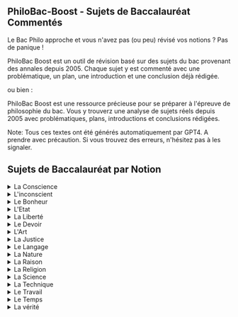 ## PhiloBac-Boost - Sujets de Baccalauréat Commentés

Le Bac Philo approche et vous n'avez pas (ou peu) révisé vos notions ?
Pas de panique ! 

PhiloBac Boost est un outil de révision basé sur des sujets du bac provenant des annales depuis 2005. 
Chaque sujet y est commenté avec une problématique, un plan, une introduction et une conclusion déjà rédigée.

ou bien :

PhiloBac Boost est une ressource précieuse pour se préparer à l'épreuve de philosophie du bac. 
Vous y trouverz une analyse de sujets réels depuis 2005 avec problématiques, plans, introductions et conclusions rédigées.

Note: Tous ces textes ont été générés automatiquement par GPT4. A prendre avec précaution. Si vous trouvez des erreurs, n'hésitez pas à les signaler.

## Sujets de Baccalauréat par Notion

<details>
  <summary>La Conscience</summary>

  - "La perception est-elle source de connaissance ?" - [Explication du sujet](./Etre_conscient_est_ce_savoir.pdf)
</details>

<details>
  <summary>L'inconscient</summary>

  - "La perception est-elle source de connaissance ?" - [Explication du sujet](./Etre_conscient_est_ce_savoir.pdf)
</details>

<details>
  <summary>Le Bonheur</summary>

- "Être conscient, est-ce savoir ?" - [Explication du sujet](./Bonheur/Chercher%20%C3%A0%20%C3%AAtre%20heureux%2C%20est-ce%20une%20qu%C3%AAte%20%C3%A9goiste.pdf)
- "Devons nous rechercher le bonheur ?" - [Explication du sujet](./Bonheur/Devons-nous_rechercher_le_bonheur.pdf)
- "Être conscient, est-ce savoir ?" - [Explication du sujet](./Etre_conscient_est_ce_savoir.pdf)
- "Être conscient, est-ce savoir ?" - [Explication du sujet](./Etre_conscient_est_ce_savoir.pdf)
- "Être conscient, est-ce savoir ?" - [Explication du sujet](./Etre_conscient_est_ce_savoir.pdf)
</details>

<details>
  
<summary>L'Etat</summary>

- "Peut-on dire que l'inconscient détermine l'homme à être ce qu'il est ?" - [Explication du sujet](./Linconscient_determine_t_il_lhomme.pdf)

</details>

<details>

<summary>La Liberté</summary>

- "La présence d'autrui limite-t-elle ma liberté ?" - [Explication du sujet](./La_presence_dautrui_limite_t_elle_ma_liberte.pdf)

</details>

<details>

<summary>Le Devoir</summary> 

- "Les désirs sont-ils la marque de notre imperfection ?" - [Explication du sujet](./Les_desirs_sont_ils_marque_de_notre_imperfection.pdf)

</details>

<details>
  
<summary>L'Art</summary> 

- "Les désirs sont-ils la marque de notre imperfection ?" - [Explication du sujet](./Les_desirs_sont_ils_marque_de_notre_imperfection.pdf)

</details>

<details>
  
<summary>La Justice</summary> 

- "Les désirs sont-ils la marque de notre imperfection ?" - [Explication du sujet](./Les_desirs_sont_ils_marque_de_notre_imperfection.pdf)

</details>

<details>
  
<summary>Le Langage</summary> 

- "Les désirs sont-ils la marque de notre imperfection ?" - [Explication du sujet](./Les_desirs_sont_ils_marque_de_notre_imperfection.pdf)

</details>


<details>
  
<summary>La Nature</summary> 

- "Les désirs sont-ils la marque de notre imperfection ?" - [Explication du sujet](./Les_desirs_sont_ils_marque_de_notre_imperfection.pdf)

</details>


<details>
  
<summary>La Raison</summary> 

- "Les désirs sont-ils la marque de notre imperfection ?" - [Explication du sujet](./Les_desirs_sont_ils_marque_de_notre_imperfection.pdf)

</details>


<details>
  
<summary>La Religion</summary> 

- "Les désirs sont-ils la marque de notre imperfection ?" - [Explication du sujet](./Les_desirs_sont_ils_marque_de_notre_imperfection.pdf)

</details>


<details>
  
<summary>La Science</summary> 

- "Les désirs sont-ils la marque de notre imperfection ?" - [Explication du sujet](./Les_desirs_sont_ils_marque_de_notre_imperfection.pdf)

</details>

<details>
  
<summary>La Technique</summary> 

- "Les désirs sont-ils la marque de notre imperfection ?" - [Explication du sujet](./Les_desirs_sont_ils_marque_de_notre_imperfection.pdf)

</details>

<details>
  
<summary>Le Travail</summary> 

- "Les désirs sont-ils la marque de notre imperfection ?" - [Explication du sujet](./Les_desirs_sont_ils_marque_de_notre_imperfection.pdf)

</details>

<details>
  
<summary>Le Temps</summary> 

- "Les désirs sont-ils la marque de notre imperfection ?" - [Explication du sujet](./Les_desirs_sont_ils_marque_de_notre_imperfection.pdf)

</details>

<details>
  
<summary>La vérité</summary> 

- "Les désirs sont-ils la marque de notre imperfection ?" - [Explication du sujet](./Les_desirs_sont_ils_marque_de_notre_imperfection.pdf)

</details>
